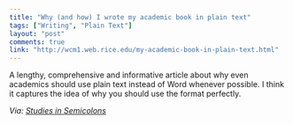 ```yaml
---
title: "Why (and how) I wrote my academic book in plain text"
tags: ["Writing", "Plain Text"]
layout: "post"
comments: true
link: "http://wcm1.web.rice.edu/my-academic-book-in-plain-text.html"
---
```


A lengthy, comprehensive and informative article about why even academics should use plain text instead of Word whenever possible. I think it captures the idea of why you should use the format perfectly.

*Via: [Studies in Semicolons](http://semicolons.net/post/36156007526/plain-text-is-where-ideas-can-grow-and-flourish)*
